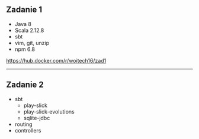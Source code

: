 ## Zadanie 1
- Java 8 
- Scala 2.12.8 
- sbt 
- vim, git, unzip 
- npm 6.8 

https://hub.docker.com/r/woitech16/zad1

---

## Zadanie 2
- sbt
    - play-slick
    - play-slick-evolutions
    - sqlite-jdbc
- routing
- controllers
